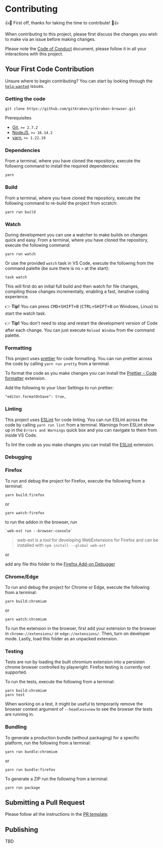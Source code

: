 # Contributing

👍🎉 First off, thanks for taking the time to contribute! 🎉👍

When contributing to this project, please first discuss the changes you wish to make via an issue before making changes.

Please note the [Code of Conduct](CODE_OF_CONDUCT.md) document, please follow it in all your interactions with this project.

## Your First Code Contribution

Unsure where to begin contributing? You can start by looking through the [`help-wanted`](https://github.com/gitkraken/gitkraken-browser/labels/help-wanted) issues.

### Getting the code

```
git clone https://github.com/gitkraken/gitkraken-browser.git
```

Prerequisites

- [Git](https://git-scm.com/), `>= 2.7.2`
- [NodeJS](https://nodejs.org/), `>= 16.14.2`
- [yarn](https://yarnpkg.com/), `>= 1.22.19`

### Dependencies

From a terminal, where you have cloned the repository, execute the following command to install the required dependencies:

```
yarn
```

### Build

From a terminal, where you have cloned the repository, execute the following command to re-build the project from scratch:

```
yarn run build
```

### Watch

During development you can use a watcher to make builds on changes quick and easy. From a terminal, where you have cloned the repository, execute the following command:

```
yarn run watch
```

Or use the provided `watch` task in VS Code, execute the following from the command palette (be sure there is no `>` at the start):

```
task watch
```

This will first do an initial full build and then watch for file changes, compiling those changes incrementally, enabling a fast, iterative coding experience.

👉 **Tip!** You can press <kbd>CMD+SHIFT+B</kbd> (<kbd>CTRL+SHIFT+B</kbd> on Windows, Linux) to start the watch task.

👉 **Tip!** You don't need to stop and restart the development version of Code after each change. You can just execute `Reload Window` from the command palette.

### Formatting

This project uses [prettier](https://prettier.io/) for code formatting. You can run prettier across the code by calling `yarn run pretty` from a terminal.

To format the code as you make changes you can install the [Prettier - Code formatter](https://marketplace.visualstudio.com/items/esbenp.prettier-vscode) extension.

Add the following to your User Settings to run prettier:

```
"editor.formatOnSave": true,
```

### Linting

This project uses [ESLint](https://eslint.org/) for code linting. You can run ESLint across the code by calling `yarn run lint` from a terminal. Warnings from ESLint show up in the `Errors and Warnings` quick box and you can navigate to them from inside VS Code.

To lint the code as you make changes you can install the [ESLint](https://marketplace.visualstudio.com/items?itemName=dbaeumer.vscode-eslint) extension.

### Debugging

### Firefox

To run and debug the project for Firefox, execute the following from a terminal:

```
yarn build:firefox
```

or

```
yarn watch:firefox
```

to run the addon in the browser, run

```
`web-ext run --browser-console`
```

> web-ext is a tool for developing WebExtensions for Firefox and can be installed with `npm install --global web-ext`

or

add any file this folder to the [Firefox Add-on Debugger](about:debugging#/runtime/this-firefox)

### Chrome/Edge

To run and debug the project for Chrome or Edge, execute the following from a terminal:

```
yarn build:chromium
```

or

```
yarn watch:chromium
```

To run the extension in the browser, first add your extension to the browser in `chrome://extensions/` or `edge://extensions/`. Then, turn on developer mode. Lastly, load this folder as an unpacked extension.

### Testing

Tests are run by loading the built chromium extension into a persisten chrome browser controlled by playwright. Firefox testing is currently not supported. 

To run the tests, execute the following from a terminal:
    
```
yarn build:chromium
yarn test
```
When working on a test, it might be useful to temporarily remove the browser context argument of `--headless=new` to see the browser the tests are running in.

### Bundling

To generate a production bundle (without packaging) for a specific platform, run the following from a terminal:

```
yarn run bundle:chromium
```
or
```
yarn run bundle:firefox
```


To generate a ZIP run the following from a terminal:

```
yarn run package
```

## Submitting a Pull Request

Please follow all the instructions in the [PR template](.github/PULL_REQUEST_TEMPLATE.md).

## Publishing

TBD
